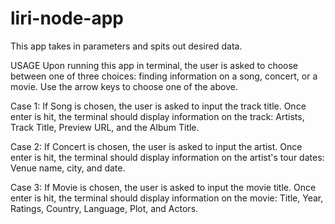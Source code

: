 # liri-node-app

This app takes in parameters and spits out desired data.

USAGE
Upon running this app in terminal, the user is asked to choose between one of three choices: finding information on a song, concert, or a movie. Use the arrow keys to choose one of the above.

Case 1: If Song is chosen, the user is asked to input the track title. Once enter is hit, the terminal should display information on the track: Artists, Track Title, Preview URL, and the Album Title.

Case 2: If Concert is chosen, the user is asked to input the artist. Once enter is hit, the terminal should display information on the artist's tour dates: Venue name, city, and date.

Case 3: If Movie is chosen, the user is asked to input the movie title. Once enter is hit, the terminal should display information on the movie: Title, Year, Ratings, Country, Language, Plot, and Actors.
